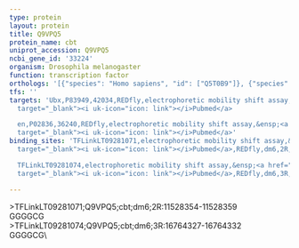 ```yaml
---
type: protein
layout: protein
title: Q9VPQ5
protein_name: cbt
uniprot_accession: Q9VPQ5
ncbi_gene_id: '33224'
organism: Drosophila melanogaster
function: transcription factor
orthologs: '[{"species": "Homo sapiens", "id": ["Q5T0B9"]}, {"species": "Mus musculus", "id": ["B1ASA5"]}, {"species": "Rattus norvegicus", "id": ["D4A633"]}]'
tfs: ''
targets: 'Ubx,P83949,42034,REDfly,electrophoretic mobility shift assay,&ensp;<a href="https://www.ncbi.nlm.nih.gov/pubmed/?term=16155187%5Buid%5D+OR+20965965%5Buid%5D"
  target="_blank"><i uk-icon="icon: link"></i>Pubmed</a>

  en,P02836,36240,REDfly,electrophoretic mobility shift assay,&ensp;<a href="https://www.ncbi.nlm.nih.gov/pubmed/?term=16155187%5Buid%5D+OR+20965965%5Buid%5D"
  target="_blank"><i uk-icon="icon: link"></i>Pubmed</a>'
binding_sites: 'TFLinkLT09281071,electrophoretic mobility shift assay,&ensp;<a href="https://www.ncbi.nlm.nih.gov/pubmed/?term=16155187;20965965%5Buid%5D"
  target="_blank"><i uk-icon="icon: link"></i>Pubmed</a>,REDfly,dm6,2R,11528354,11528359,NA

  TFLinkLT09281074,electrophoretic mobility shift assay,&ensp;<a href="https://www.ncbi.nlm.nih.gov/pubmed/?term=16155187;20965965%5Buid%5D"
  target="_blank"><i uk-icon="icon: link"></i>Pubmed</a>,REDfly,dm6,3R,16764327,16764332,NA'

---
```

\>TFLinkLT09281071;Q9VPQ5;cbt;dm6;2R:11528354-11528359\GGGGCG\\>TFLinkLT09281074;Q9VPQ5;cbt;dm6;3R:16764327-16764332\GGGGCG\